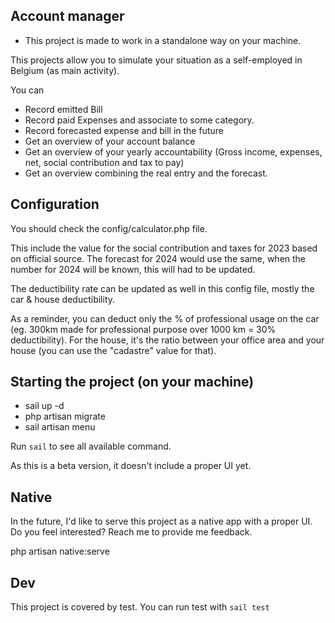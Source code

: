 ## Account manager

- This project is made to work in a standalone way on your machine.

This projects allow you to simulate your situation as a self-employed in Belgium (as main activity).

You can

- Record emitted Bill
- Record paid Expenses and associate to some category.
- Record forecasted expense and bill in the future 
- Get an overview of your account balance
- Get an overview of your yearly accountability (Gross income, expenses, net, social contribution and tax to pay)
- Get an overview combining the real entry and the forecast.

## Configuration

You should check the config/calculator.php file.

This include the value for the social contribution and taxes for 2023 based on official source. 
The forecast for 2024 would use the same, when the number for 2024 will be known, this will had to be updated.

The deductibility rate can be updated as well in this config file, mostly the car & house deductibility.

As a reminder, you can deduct only the % of professional usage on the car (eg. 300km made for professional purpose over 1000 km = 30% deductibility).
For the house, it's the ratio between your office area and your house (you can use the "cadastre" value for that).

## Starting the project (on your machine)

- sail up -d
- php artisan migrate
- sail artisan menu

Run `sail` to see all available command.

As this is a beta version, it doesn't include a proper UI yet.

## Native 

In the future, I'd like to serve this project as a native app with a proper UI. Do you feel interested? Reach me to provide me feedback.

php artisan native:serve


## Dev

This project is covered by test.
You can run test with `sail test`
